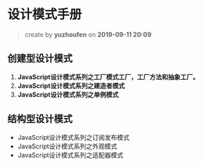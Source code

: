 # 设计模式手册 

> create by **yuzhoufen** on **2019-09-11 20:09**
## 创建型设计模式
1. **JavaScript设计模式系列之工厂模式工厂，工厂方法和抽象工厂。**
2. **JavaScript设计模式系列之建造者模式**
3. **JavaScript设计模式系列之单例模式**

## 结构型设计模式
* JavaScript设计模式系列之订阅发布模式
* JavaScript设计模式系列之外观模式 
* JavaScript设计模式系列之适配器模式


